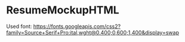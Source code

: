 # ResumeMockupHTML

Used font: https://fonts.googleapis.com/css2?family=Source+Serif+Pro:ital,wght@0,400;0,600;1,400&display=swap